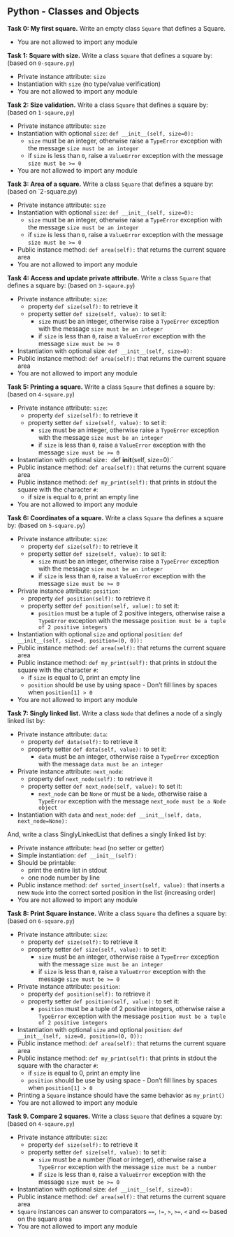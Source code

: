 ## Python - Classes and Objects

**Task 0: My first square.**
Write an empty class `Square` that defines a Square.
- You are not allowed to import any module

**Task 1: Square with size.**
Write a class `Square` that defines a square by: (based on `0-sqaure.py`)
- Private instance attribute: `size`
- Instantiation with `size` (no type/value verification)
- You are not allowed to import any module

**Task 2: Size validation.**
Write a class `Square` that defines a square by: (based on `1-sqaure,py`)
- Private instance attribute: `size`
- Instantiation with optional `size`: `def __init__(self, size=0):`
	- `size` must be an integer, otherwise raise a `TypeError` exception with the message `size must be an integer`
	- if `size` is less than `0`, raise a `ValueError` exception with the message `size must be >= 0`
- You are not allowed to import any module

**Task 3: Area of a square.**
Write a class `Square` that defines a square by: (based on `2-square.py)
- Private instance attribute: `size`
- Instantiation with optional `size`: `def __init__(self, size=0):`
	- `size` must be an integer, otherwise raise a `TypeError` exception with the message `size must be an integer`
	- if `size` is less than `0`, raise a `ValueError` exception with the message `size must be >= 0`
- Public instance method: `def area(self):` that returns the current square area
- You are not allowed to import any module

**Task 4: Access and update private attribute.**
Write a class `Square` that defines a square by: (based on `3-sqaure.py`)
- Private instance attribute: `size`:
	- property `def size(self):` to retrieve it
	- property setter `def size(self, value):` to set it:
		- `size` must be an integer, otherwise raise a `TypeError` exception with the message `size must be an integer`
		- if `size` is less than `0`, raise a `ValueError` exception with the message `size must be >= 0`
- Instantiation with optional size: `def __init__(self, size=0):`
- Public instance method: `def area(self):` that returns the current square area
- You are not allowed to import any module

**Task 5: Printing a square.**
Write a class `Sqaure` that defines a square by: (based on `4-square.py`)
- Private instance attribute: `size`:
	- property `def size(self):` to retrieve it
	- property setter `def size(self, value):` to set it:
		- `size` must be an integer, otherwise raise a `TypeError` exception with the message `size must be an integer`
		- if `size` is less than `0`, raise a `ValueError` exception with the message `size must be >= 0`
- Instantiation with optional 	size`: `def __init__(self, size=0):`
- Public instance method: `def area(self):` that returns the current square area
- Public instance method: `def my_print(self):` that prints in stdout the square with the character `#`:
	- if size is equal to `0`, print an empty line
- You are not allowed to import any module

**Task 6: Coordinates of a square.**
Write a class `Square` tha defines a square by: (based on `5-square.py`)
- Private instance attribute: `size`:
	- property `def size(self):` to retrieve it
	- property setter `def size(self, value):` to set it:
		- `size` must be an integer, otherwise raise a `TypeError` exception with the message `size must be an integer`
		- if `size` is less than `0`, raise a `ValueError` exception with the message `size must be >= 0`
- Private instance attribute: `position`:
	- property `def position(self):` to retrieve it
	- property setter `def position(self, value):` to set it:
		- `position` must be a tuple of 2 positive integers, otherwise raise a `TypeError` exception with the message `position must be a tuple of 2 positive integers`
- Instantiation with optional `size` and optional `position`: `def __init__(self, size=0, position=(0, 0)):`
- Public instance method: `def area(self):` that returns the current square area
- Public instance method: `def my_print(self):` that prints in stdout the square with the character `#`:
	- if `size` is equal to 0, print an empty line
	- `position` should be use by using space - Don’t fill lines by spaces when `position[1] > 0`
- You are not allowed to import any module


**Task 7: Singly linked list.**
Write a class `Node` that defines a node of a singly linked list by:
- Private instance attribute: `data`:
	- property `def data(self):` to retrieve it
	- property setter `def data(self, value):` to set it:
		- `data` must be an integer, otherwise raise a `TypeError` exception with the message `data must be an integer`
- Private instance attribute: `next_node`:
	- property def `next_node(self):` to retrieve it
	- property setter `def next_node(self, value):` to set it:
		- `next_node` can be `None` or must be a `Node`, otherwise raise a `TypeError` exception with the message `next_node must be a Node object`
- Instantiation with `data` and `next_node`: `def __init__(self, data, next_node=None):`

And, write a class SinglyLinkedList that defines a singly linked list by:
- Private instance attribute: `head` (no setter or getter)
- Simple instantiation: `def __init__(self):`
- Should be printable:
	- print the entire list in stdout
	- one node number by line
- Public instance method: `def sorted_insert(self, value):` that inserts a new `Node` into the correct sorted position in the list (increasing order)
- You are not allowed to import any module

**Task 8: Print Square instance.**
Write a class `Square` tha defines a square by: (based on `6-square.py`)
- Private instance attribute: `size`:
	- property `def size(self):` to retrieve it
	- property setter `def size(self, value):` to set it:
		- `size` must be an integer, otherwise raise a `TypeError` exception with the message `size must be an integer`
		- if `size` is less than `0`, raise a `ValueError` exception with the message `size must be >= 0`
- Private instance attribute: `position`:
	- property `def position(self):` to retrieve it
	- property setter `def position(self, value):` to set it:
		- `position` must be a tuple of 2 positive integers, otherwise raise a `TypeError` exception with the message `position must be a tuple of 2 positive integers`
- Instantiation with optional `size` and optional `position`: `def __init__(self, size=0, position=(0, 0)):`
- Public instance method: `def area(self):` that returns the current square area
- Public instance method: `def my_print(self):` that prints in stdout the square with the character `#`:
	- if `size` is equal to 0, print an empty line
	- `position` should be use by using space - Don’t fill lines by spaces when `position[1] > 0`
- Printing a `Square` instance should have the same behavior as `my_print()`
- You are not allowed to import any module

**Task 9. Compare 2 squares.**
Write a class `Square` that defines a square by: (based on `4-sqaure.py`)
- Private instance attribute: `size`:
	- property `def size(self):` to retrieve it
	- property setter `def size(self, value):` to set it:
		- `size` must be a number (float or integer), otherwise raise a `TypeError` exception with the message `size must be a number`
		- if `size` is less than `0`, raise a `ValueError` exception with the message `size must be >= 0`
- Instantiation with optional size: `def __init__(self, size=0):`
- Public instance method: `def area(self):` that returns the current square area
- `Square` instances can answer to comparators `==`, `!=`, `>`, `>=`, `<` and `<=` based on the square area
- You are not allowed to import any module
